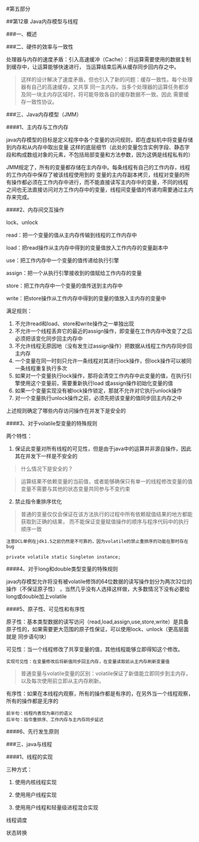 #第五部分 

##第12章 Java内存模型与线程

###一、概述

###二、硬件的效率与一致性

处理器与内存的速度矛盾：引入高速缓冲（Cache）：将运算需要使用的数据复制到缓存中，让运算能够快速进行，
当运算结束后再从缓存同步回内存之中。

>这样的设计解决了速度矛盾，但也引入了新的问题：缓存一致性。每个处理器有自己的高速缓存，又共享
同一主内存。当多个处理器的运算任务都涉及同一块主内存区域时，将可能导致各自的缓存数据不一致。因此
需要缓存一致性协议。

###三、Java内存模型（JMM）

####1、主内存与工作内存

java内存模型的目标是定义程序中各个变量的访问规则，即在虚拟机中将变量存储到内存和从内存中取出变量
这样的底层细节（此处的变量包含实例字段、静态字段和构成数组对象的元素，不包括局部变量和方法参数，因为这俩是线程私有的）

JMM规定了，所有的变量都存储在主内存中。每条线程有自己的工作内存，线程的工作内存中保存了被该线程使用到的
变量的主内存副本拷贝，线程对变量的所有操作都必须在工作内存中进行，而不能直接读写主内存中的变量，不同的线程
之间也无法直接访问对方工作内存中的变量，线程间变量值的传递均需要通过主内存来完成。

####2、内存间交互操作

lock、unlock

read：把一个变量的值从主内存传输到线程的工作内存中

load：把read操作从主内存中得到的变量值放入工作内存的变量副本中

use：把工作内存中一个变量的值传递给执行引擎

assign：把一个从执行引擎接收到的值赋给工作内存的变量

store：把工作内存中一个变量的值传送到主内存中

write：把store操作从工作内存中得到的变量的值放入主内存的变量中

满足规则：

1. 不允许read和load、store和write操作之一单独出现
2. 不允许一个线程丢弃它的最近的assign操作，即变量在工作内存中改变了之后必须把该变化同步回主内存中
3. 不允许线程无原因地（没有发生过assign操作）把数据从线程工作内存同步回主内存
4. 一个变量在同一时刻只允许一条线程对其进行lock操作，但lock操作可以被同一条线程重复执行多次
5. 如果对一个变量执行lock操作，那将会清空工作内存中此变量的值，在执行引擎使用这个变量前，需要重新执行load
或assign操作初始化变量的值
7. 如果一个变量实现没有被lock操作锁定，那就不允许对它执行unlock操作
8. 对一个变量执行unlock操作之前，必须先把该变量的值同步回主内存之中

上述规则确定了哪些内存访问操作在并发下是安全的

####3、对于volatile型变量的特殊规则

两个特性：

1. 保证此变量对所有线程的可见性，但是由于java中的运算并非源自操作，因此其在并发下一样是不安全的

>什么情况下是安全的？

>运算结果不依赖变量的当前值，或者能够确保只有单一的线程修改变量的值
>变量不需要与其他的状态变量共同参与不变约束

2. 禁止指令重排序优化

>普通的变量仅仅会保证在该方法执行的过程中所有依赖赋值结果的地方都能获取到正确的结果，
而不能保证变量赋值操作的顺序与程序代码中的执行顺序一致

    注意DCL单例在jdk1.5之前仍然是不可靠的，因为volatile的禁止重排序的功能在那时存在bug
    
    private volatile static Singleton instance;
    
####4、对于long和double类型变量的特殊规则

java内存模型允许将没有被volatile修饰的64位数据的读写操作划分为两次32位的操作（不保证原子性）
，当然几乎没有人选择这样做，大多数情况下没有必要给long或double加上volatile

####5、原子性、可见性和有序性

原子性：基本类型数据的读写访问（read,load,assign,use,store,write）是具备原子性的，如果需要更大范围的原子性保证，可以使用lock、unlock（更高层面就是
同步语句块）

可见性：当一个线程修改了共享变量的值，其他线程能够立即得知这个修改。

    实现可见性：在变量修改后将新值同步回主内存，在变量读取前从主内存刷新变量值
    
>普通变量与volatile变量的区别：volatile保证了新值能立即同步到主内存，以及每次使用前立即从主内存刷新。

有序性：如果在本线程内观察，所有的操作都是有序的，在另外当一个线程观察，所有的操作都是无序的

    前半句：线程内表现为串行的语义
    后半句：指令重排序、工作内存与主内存同步延迟
    
####6、先行发生原则

###三、java与线程

####1、线程的实现

三种方式：

1. 使用内核线程实现

2. 使用用户线程实现

3. 使用用户线程和轻量级进程混合实现

线程调度

状态转换
